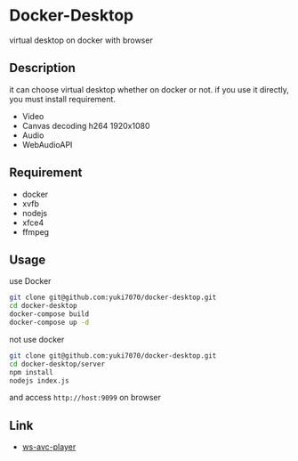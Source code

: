 # Docker-Desktop
virtual desktop on docker with browser 

## Description
it can choose virtual desktop whether on docker or not.
if you use it directly, you must install requirement.

- Video
 - Canvas decoding h264 1920x1080
- Audio
 - WebAudioAPI

## Requirement
* docker
* xvfb
* nodejs
* xfce4
* ffmpeg

## Usage
use Docker
```sh
git clone git@github.com:yuki7070/docker-desktop.git
cd docker-desktop
docker-compose build
docker-compose up -d
```

not use docker
```sh
git clone git@github.com:yuki7070/docker-desktop.git
cd docker-desktop/server
npm install
nodejs index.js
```

and access ```http://host:9099``` on browser


## Link
* [ws-avc-player](https://github.com/matijagaspar/ws-avc-player)


